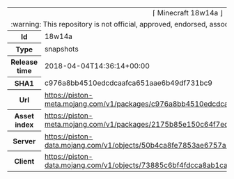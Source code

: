 <html><table>
<tr><td colspan="2" align="center"><img width="0" height="0"><br/>⌈ Minecraft 18w14a ⌋<br/><img width="0" height="0"></td></tr>
<tr><td colspan="2" align="center"><img width="0" height="0"><br/>
:warning: This repository is not official, approved, endorsed, associated or connected with Mojang :warning:
<br/><img width="0" height="0"></td></tr>
<tr><th>Id</th><td>18w14a</td></tr>
<tr><th>Type</th><td>snapshots</td></tr>
<tr><th>Release time</th><td>2018-04-04T14:36:14+00:00</td></tr>
<tr><th>SHA1</th><td>c976a8bb4510edcdcaafca651aae6b49df731bc9</td></tr>
<tr><th>Url</th><td><a href="https://piston-meta.mojang.com/v1/packages/c976a8bb4510edcdcaafca651aae6b49df731bc9/18w14a.json">https://piston-meta.mojang.com/v1/packages/c976a8bb4510edcdcaafca651aae6b49df731bc9/18w14a.json</a></td></tr>
<tr><th>Asset index</th><td><a href="https://piston-meta.mojang.com/v1/packages/2175b85e150c64f7ed285e7624b87c18cd992497/1.13.json">https://piston-meta.mojang.com/v1/packages/2175b85e150c64f7ed285e7624b87c18cd992497/1.13.json</a></td></tr>
<tr><th>Server</th><td><a href="https://piston-data.mojang.com/v1/objects/50b4ca8fe7853ae6757a163a80e67cb8437fb082/server.jar">https://piston-data.mojang.com/v1/objects/50b4ca8fe7853ae6757a163a80e67cb8437fb082/server.jar</a></td></tr>
<tr><th>Client</th><td><a href="https://piston-data.mojang.com/v1/objects/73885c6bf4fdcca8ab1ca22b56f69c9945725770/client.jar">https://piston-data.mojang.com/v1/objects/73885c6bf4fdcca8ab1ca22b56f69c9945725770/client.jar</a></td></tr>
</table></html>